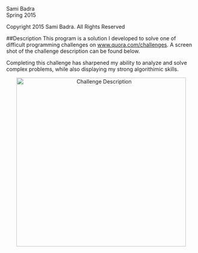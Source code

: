 Sami Badra  
Spring 2015

Copyright 2015 Sami Badra. All Rights Reserved

##Description
This program is a solution I developed to solve one of difficult programming challenges on www.quora.com/challenges. A screen shot of the challenge description can be found below.

Completing this challenge has sharpened my ability to analyze and solve complex problems, while also displaying my strong algorithimic skills.

<p align="center">
  <img src="https://raw.githubusercontent.com/samibadra/Quora-Challenge-Schedule/master/Schedule_Desc.png" alt="Challenge Description" width="450">
</p>
